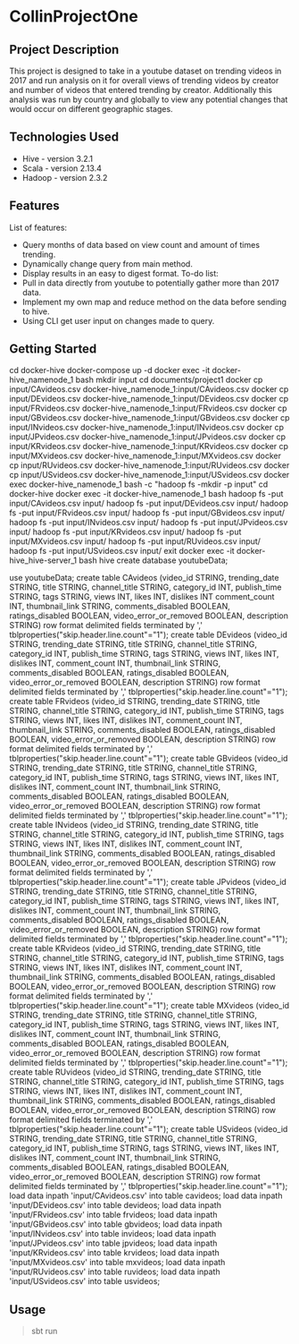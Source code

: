 # CollinProjectOne
## Project Description
This project is designed to take in a youtube dataset on trending videos in 2017 and run 
analysis on it for overall views of trending videos by creator and number of videos that 
entered trending by creator. Additionally this analysis was run by country and globally to
view any potential changes that would occur on different geographic stages.
## Technologies Used
* Hive - version 3.2.1
* Scala - version 2.13.4
* Hadoop - version 2.3.2
## Features
List of features:
* Query months of data based on view count and amount of times trending.
* Dynamically change query from main method.
* Display results in an easy to digest format.
To-do list:
* Pull in data directly from youtube to potentially gather more than 2017 data.
* Implement my own map and reduce method on the data before sending to hive.
* Using CLI get user input on changes made to query.
## Getting Started
cd docker-hive
docker-compose up -d
docker exec -it docker-hive_namenode_1 bash
mkdir input
cd documents/project1
docker cp input/CAvideos.csv docker-hive_namenode_1:input/CAvideos.csv
docker cp input/DEvideos.csv docker-hive_namenode_1:input/DEvideos.csv
docker cp input/FRvideos.csv docker-hive_namenode_1:input/FRvideos.csv
docker cp input/GBvideos.csv docker-hive_namenode_1:input/GBvideos.csv
docker cp input/INvideos.csv docker-hive_namenode_1:input/INvideos.csv
docker cp input/JPvideos.csv docker-hive_namenode_1:input/JPvideos.csv
docker cp input/KRvideos.csv docker-hive_namenode_1:input/KRvideos.csv
docker cp input/MXvideos.csv docker-hive_namenode_1:input/MXvideos.csv
docker cp input/RUvideos.csv docker-hive_namenode_1:input/RUvideos.csv
docker cp input/USvideos.csv docker-hive_namenode_1:input/USvideos.csv
docker exec docker-hive_namenode_1 bash -c "hadoop fs -mkdir -p input"
cd docker-hive
docker exec -it docker-hive_namenode_1 bash
hadoop fs -put input/CAvideos.csv input/
hadoop fs -put input/DEvideos.csv input/
hadoop fs -put input/FRvideos.csv input/
hadoop fs -put input/GBvideos.csv input/
hadoop fs -put input/INvideos.csv input/
hadoop fs -put input/JPvideos.csv input/
hadoop fs -put input/KRvideos.csv input/
hadoop fs -put input/MXvideos.csv input/
hadoop fs -put input/RUvideos.csv input/
hadoop fs -put input/USvideos.csv input/
exit
docker exec -it docker-hive_hive-server_1 bash
hive
create database youtubeData;

use youtubeData;
create table CAvideos (video_id STRING, trending_date STRING, title STRING, channel_title STRING, category_id INT, publish_time STRING, tags STRING, views INT, likes INT, dislikes INT 
comment_count INT, thumbnail_link STRING, comments_disabled BOOLEAN, ratings_disabled BOOLEAN, video_error_or_removed BOOLEAN, description STRING)
row format delimited fields terminated by ','
tblproperties("skip.header.line.count"="1");
create table DEvideos (video_id STRING, trending_date STRING, title STRING, channel_title STRING, category_id INT, publish_time STRING, tags STRING, views INT, likes INT, dislikes INT, 
comment_count INT, thumbnail_link STRING, comments_disabled BOOLEAN, ratings_disabled BOOLEAN, video_error_or_removed BOOLEAN, description STRING)
row format delimited fields terminated by ','
tblproperties("skip.header.line.count"="1");
create table FRvideos (video_id STRING, trending_date STRING, title STRING, channel_title STRING, category_id INT, publish_time STRING, tags STRING, views INT, likes INT, dislikes INT, 
comment_count INT, thumbnail_link STRING, comments_disabled BOOLEAN, ratings_disabled BOOLEAN, video_error_or_removed BOOLEAN, description STRING)
row format delimited fields terminated by ','
tblproperties("skip.header.line.count"="1");
create table GBvideos (video_id STRING, trending_date STRING, title STRING, channel_title STRING, category_id INT, publish_time STRING, tags STRING, views INT, likes INT, dislikes INT, 
comment_count INT, thumbnail_link STRING, comments_disabled BOOLEAN, ratings_disabled BOOLEAN, video_error_or_removed BOOLEAN, description STRING)
row format delimited fields terminated by ','
tblproperties("skip.header.line.count"="1");
create table INvideos (video_id STRING, trending_date STRING, title STRING, channel_title STRING, category_id INT, publish_time STRING, tags STRING, views INT, likes INT, dislikes INT, 
comment_count INT, thumbnail_link STRING, comments_disabled BOOLEAN, ratings_disabled BOOLEAN, video_error_or_removed BOOLEAN, description STRING)
row format delimited fields terminated by ','
tblproperties("skip.header.line.count"="1");
create table JPvideos (video_id STRING, trending_date STRING, title STRING, channel_title STRING, category_id INT, publish_time STRING, tags STRING, views INT, likes INT, dislikes INT, 
comment_count INT, thumbnail_link STRING, comments_disabled BOOLEAN, ratings_disabled BOOLEAN, video_error_or_removed BOOLEAN, description STRING)
row format delimited fields terminated by ','
tblproperties("skip.header.line.count"="1");
create table KRvideos (video_id STRING, trending_date STRING, title STRING, channel_title STRING, category_id INT, publish_time STRING, tags STRING, views INT, likes INT, dislikes INT, 
comment_count INT, thumbnail_link STRING, comments_disabled BOOLEAN, ratings_disabled BOOLEAN, video_error_or_removed BOOLEAN, description STRING)
row format delimited fields terminated by ','
tblproperties("skip.header.line.count"="1");
create table MXvideos (video_id STRING, trending_date STRING, title STRING, channel_title STRING, category_id INT, publish_time STRING, tags STRING, views INT, likes INT, dislikes INT, 
comment_count INT, thumbnail_link STRING, comments_disabled BOOLEAN, ratings_disabled BOOLEAN, video_error_or_removed BOOLEAN, description STRING)
row format delimited fields terminated by ','
tblproperties("skip.header.line.count"="1");
create table RUvideos (video_id STRING, trending_date STRING, title STRING, channel_title STRING, category_id INT, publish_time STRING, tags STRING, views INT, likes INT, dislikes INT, 
comment_count INT, thumbnail_link STRING, comments_disabled BOOLEAN, ratings_disabled BOOLEAN, video_error_or_removed BOOLEAN, description STRING)
row format delimited fields terminated by ','
tblproperties("skip.header.line.count"="1");
create table USvideos (video_id STRING, trending_date STRING, title STRING, channel_title STRING, category_id INT, publish_time STRING, tags STRING, views INT, likes INT, dislikes INT, 
comment_count INT, thumbnail_link STRING, comments_disabled BOOLEAN, ratings_disabled BOOLEAN, video_error_or_removed BOOLEAN, description STRING)
row format delimited fields terminated by ','
tblproperties("skip.header.line.count"="1");
load data inpath 'input/CAvideos.csv' into table cavideos;
load data inpath 'input/DEvideos.csv' into table devideos;
load data inpath 'input/FRvideos.csv' into table frvideos;
load data inpath 'input/GBvideos.csv' into table gbvideos;
load data inpath 'input/INvideos.csv' into table invideos;
load data inpath 'input/JPvideos.csv' into table jpvideos;
load data inpath 'input/KRvideos.csv' into table krvideos;
load data inpath 'input/MXvideos.csv' into table mxvideos;
load data inpath 'input/RUvideos.csv' into table ruvideos;
load data inpath 'input/USvideos.csv' into table usvideos;
## Usage
> sbt run
